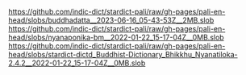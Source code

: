 https://github.com/indic-dict/stardict-pali/raw/gh-pages/pali-en-head/slobs/buddhadatta__2023-06-16_05-43-53Z__2MB.slob  
https://github.com/indic-dict/stardict-pali/raw/gh-pages/pali-en-head/slobs/nyanaponika-bm__2022-01-22_15-17-04Z__0MB.slob  
https://github.com/indic-dict/stardict-pali/raw/gh-pages/pali-en-head/slobs/stardict-dictd_Buddhist-Dictionary_Bhikkhu_Nyanatiloka-2.4.2__2022-01-22_15-17-04Z__0MB.slob  
